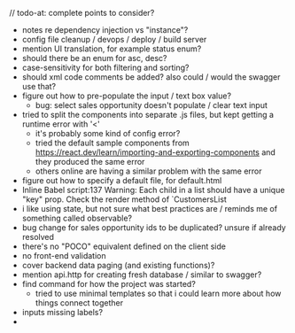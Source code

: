 // todo-at: complete
points to consider?
- notes re dependency injection vs "instance"?
- config file cleanup / devops / deploy / build server
- mention UI translation, for example status enum?
- should there be an enum for asc, desc?
- case-sensitivity for both filtering and sorting?
- should xml code comments be added? also could / would the swagger use that?
- figure out how to pre-populate the input / text box value?
  - bug: select sales opportunity doesn't populate / clear text input
- tried to split the components into separate .js files, but kept getting a runtime error with '<'
  - it's probably some kind of config error?
  - tried the default sample components from https://react.dev/learn/importing-and-exporting-components and they produced the same error
  - others online are having a similar problem with the same error
- figure out how to specify a default file, for default.html
- Inline Babel script:137 Warning: Each child in a list should have a unique "key" prop. Check the render method of `CustomersList
- i like using state, but not sure what best practices are / reminds me of something called observable?
- bug change for sales opportunity ids to be duplicated? unsure if already resolved
- there's no "POCO" equivalent defined on the client side
- no front-end validation
- cover backend data paging (and existing functions)?
- mention api.http for creating fresh database / similar to swagger?
- find command for how the project was started?
  - tried to use minimal templates so that i could learn more about how things connect together
- inputs missing labels?
- 